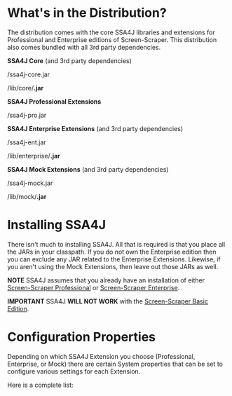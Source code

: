 # What's in the Distribution? #

The distribution comes with the core SSA4J libraries and extensions for Professional and Enterprise editions of Screen-Scraper.  This distribution also comes bundled with all 3rd party dependencies.

**SSA4J Core** (and 3rd party dependencies)

/ssa4j-core.jar

/lib/core/**.jar**

**SSA4J Professional Extensions**

/ssa4j-pro.jar

**SSA4J Enterprise Extensions** (and 3rd party dependencies)

/ssa4j-ent.jar

/lib/enterprise/**.jar**

**SSA4J Mock Extensions** (and 3rd party dependencies)

/ssa4j-mock.jar

/lib/mock/**.jar**

# Installing SSA4J #

There isn't much to installing SSA4J.  All that is required is that you place all the JARs in your classpath.  If you do not own the Enterprise edition then you can exclude any JAR related to the Enterprise Extensions.  Likewise, if you aren't using the Mock Extensions, then leave out those JARs as well.

**NOTE** SSA4J assumes that you already have an installation of either [Screen-Scraper Professional](http://www.screen-scraper.com/download/pro_choose_platform.php) or [Screen-Scraper Enterprise](http://www.screen-scraper.com/download/enterprise_choose_platform.php).

**IMPORTANT** SSA4J **WILL NOT WORK** with the [Screen-Scraper Basic Edition](http://www.screen-scraper.com/download/basic_choose_platform.php).

# Configuration Properties #

Depending on which SSA4J Extension you choose (Professional, Enterprise, or Mock) there are certain
System properties that can be set to configure various settings for each Extension.

Here is a complete list:

